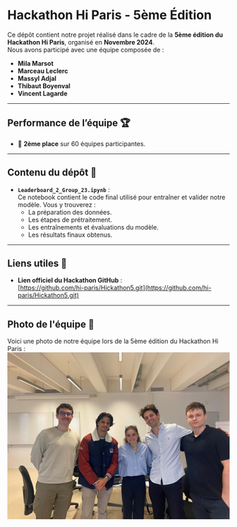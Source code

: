 # Hackathon Hi Paris - 5ème Édition

Ce dépôt contient notre projet réalisé dans le cadre de la **5ème édition du Hackathon Hi Paris**, organisé en **Novembre 2024**.  
Nous avons participé avec une équipe composée de :
- **Mila Marsot**
- **Marceau Leclerc**
- **Massyl Adjal**
- **Thibaut Boyenval**
- **Vincent Lagarde**

---

## Performance de l’équipe 🏆
- 🥈 **2ème place** sur 60 équipes participantes.

---

## Contenu du dépôt 📂
- **`Leaderboard_2_Group_23.ipynb`** :  
  Ce notebook contient le code final utilisé pour entraîner et valider notre modèle. Vous y trouverez :
  - La préparation des données.
  - Les étapes de prétraitement.
  - Les entraînements et évaluations du modèle.
  - Les résultats finaux obtenus.

---

## Liens utiles 🔗
- **Lien officiel du Hackathon GitHub** :  
  [https://github.com/hi-paris/Hickathon5.git](https://github.com/hi-paris/Hickathon5.git)

---

## Photo de l'équipe 📸
Voici une photo de notre équipe lors de la 5ème édition du Hackathon Hi Paris :  
![Hackathon Team Photo](photo_hackathon.jpeg)
